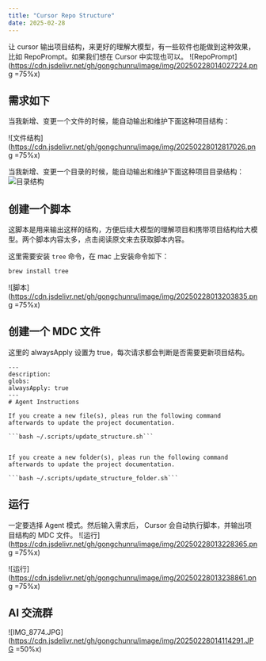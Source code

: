 ```yaml
---
title: "Cursor Repo Structure"
date: 2025-02-28
---
```





让 cursor 输出项目结构，来更好的理解大模型，有一些软件也能做到这种效果，比如 RepoPrompt。如果我们想在 Cursor 中实现也可以。
![RepoPrompt](https://cdn.jsdelivr.net/gh/gongchunru/image/img/20250228014027224.png =75%x)

## 需求如下

当我新增、变更一个文件的时候，能自动输出和维护下面这种项目结构：

![文件结构](https://cdn.jsdelivr.net/gh/gongchunru/image/img/20250228012817026.png =75%x)


当我新增、变更一个目录的时候，能自动输出和维护下面这种项目目录结构：
![目录结构](https://cdn.jsdelivr.net/gh/gongchunru/image/img/20250228012858655.png)



## 创建一个脚本
这脚本是用来输出这样的结构，方便后续大模型的理解项目和携带项目结构给大模型。两个脚本内容太多，点击阅读原文来去获取脚本内容。

这里需要安装 `tree` 命令，在 mac 上安装命令如下：
```bash
brew install tree
```

![脚本](https://cdn.jsdelivr.net/gh/gongchunru/image/img/20250228013203835.png =75%x)



## 创建一个 MDC 文件
这里的 alwaysApply 设置为 true，每次请求都会判断是否需要更新项目结构。

````
---
description: 
globs: 
alwaysApply: true
---
# Agent Instructions

If you create a new file(s), pleas run the following command afterwards to update the project documentation.

```bash ~/.scripts/update_structure.sh```


If you create a new folder(s), pleas run the following command afterwards to update the project documentation.

```bash ~/.scripts/update_structure_folder.sh```

````


## 运行
一定要选择 Agent 模式。然后输入需求后， Cursor 会自动执行脚本，并输出项目结构的 MDC 文件。
![运行](https://cdn.jsdelivr.net/gh/gongchunru/image/img/20250228013228365.png =75%x)

![运行](https://cdn.jsdelivr.net/gh/gongchunru/image/img/20250228013238861.png =75%x)



## AI 交流群

![IMG_8774.JPG](https://cdn.jsdelivr.net/gh/gongchunru/image/img/20250228014114291.JPG =50%x)



